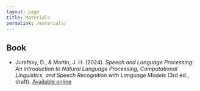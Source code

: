 ```yaml
---
layout: page
title: Materials
permalink: /materials/
---
```


## Book

- Jurafsky, D., & Martin, J. H. (2024). *Speech and Language Processing: An introduction to Natural Language Processing, Computational Linguistics, and Speech Recognition with Language Models* (3rd ed., draft). [Available online](https://web.stanford.edu/~jurafsky/slp3/)

